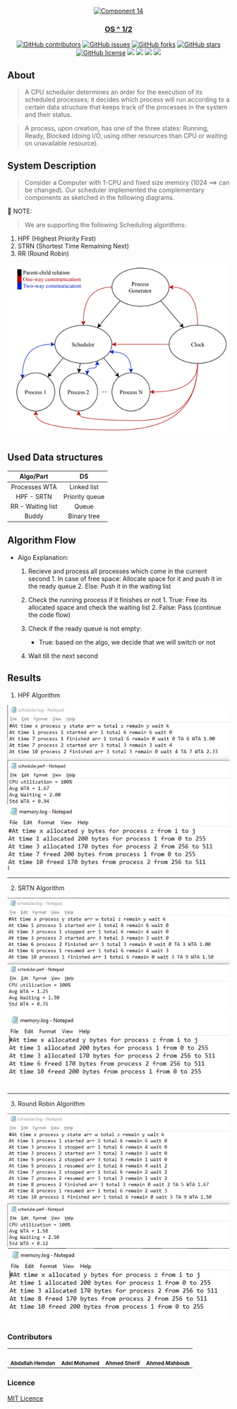 <div align="center">
<a href="https://github.com/AbdallahHemdan/Sqrt_OS" rel="noopener">
  
  ![Component 14](https://user-images.githubusercontent.com/40190772/104843823-48f18c00-58d5-11eb-946f-510a76db56b3.png)

</div>

<h3 align="center">OS ^ 1/2</h3>

<div align="center">
  
  [![GitHub contributors](https://img.shields.io/github/contributors/AdelRizq/mini-OS)](https://github.com/AdelRizq/mini-OS/contributors)
  [![GitHub issues](https://img.shields.io/github/issues/AdelRizq/mini-OS)](https://github.com/AdelRizq/mini-OS/issues)
  [![GitHub forks](https://img.shields.io/github/forks/AdelRizq/mini-OS)](https://github.com/AdelRizq/mini-OS/network)
  [![GitHub stars](https://img.shields.io/github/stars/AdelRizq/mini-OS)](https://github.com/AdelRizq/mini-OS/stargazers)
  [![GitHub license](https://img.shields.io/github/license/AdelRizq/mini-OS)](https://github.com/AdelRizq/mini-OS/blob/master/LICENSE)
  <img src="https://img.shields.io/github/languages/count/AdelRizq/mini-OS" />
  <img src="https://img.shields.io/github/languages/top/AdelRizq/mini-OS" />
  <img src="https://img.shields.io/github/languages/code-size/AdelRizq/mini-OS" />
  <img src="https://img.shields.io/github/issues-pr-raw/AdelRizq/mini-OS" />

</div>

## About
> A CPU scheduler determines an order for the execution of its scheduled processes; it
> decides which process will run according to a certain data structure that keeps track
> of the processes in the system and their status.

> A process, upon creation, has one of the three states: Running, Ready, Blocked (doing
> I/O, using other resources than CPU or waiting on unavailable resource).

## System Description

> Consider a Computer with 1-CPU and fixed size memory (1024 ==> can be changed).
> Our scheduler implemented the complementary components as sketched in the following diagrams.

📌 NOTE:

> We are supporting the following Scheduling algorithms:

1. HPF (Highest Priority First)
2. STRN (Shortest Time Remaining Next)
3. RR (Round Robin)

<div align='center'><img src="assets/diagram.png"></div>

## Used Data structures

|     Algo/Part     |       DS       |
|:-----------------:|:--------------:|
|   Processes WTA   |  Linked list   |
|    HPF - SRTN     | Priority queue |
| RR - Waiting list |     Queue      |
|       Buddy       |  Binary tree   |

## Algorithm Flow

- Algo Explanation:
    1. Recieve and process all processes which come in the current second
      1. In case of free space: Allocate space for it and push it in the ready queue
      2. Else: Push it in the waiting list

    2. Check the running process if it finishes or not
      1. True: Free its allocated space and check the waiting list
      2. False: Pass (continue the code flow)
    3. Check if the ready queue is not empty:
       - True: based on the algo, we decide that we will switch or not
    4. Wait till the next second


## Results
1. HPF Algorithm

<div align='center'><img src="assets/HPF_result_P1.png"></div>
<div align='center'><img src="assets/HPF_result_P2.png"></div>
  
<hr />

2. SRTN Algorithm

<div align='center'><img src="assets/SRTN_result_P1.png"></div>
<div align='center'><img src="assets/SRTN_result_P2.png"></div>

<hr />

3. Round Robin Algorithm

<div align='center'><img src="assets/RR_result_P1.png"></div>
<div align='center'><img src="assets/RR_result_P2.png"></div>
        
### Contributors
<table>
  <tr>
    <td align="center"><a href="https://github.com/AbdallahHemdan"><img src="https://avatars1.githubusercontent.com/u/40190772?s=460&v=4" width="150px;" alt=""/><br /><sub><b>Abdallah Hemdan</b></sub></a><br /></td>
     <td align="center"><a href="https://github.com/AdelRizq"><img src="https://avatars2.githubusercontent.com/u/40351413?s=460&v=4" width="150px;" alt=""/><br /><sub><b>Adel Mohamed</b></sub></a><br /></td>
     <td align="center"><a href="https://github.com/ahmedsherif304"><img src="https://avatars1.githubusercontent.com/u/40776441?s=460&u=9939dbf6811189204bef5360d51cccfc9765d2a7&v=4" width="150px;" alt=""/><br /><sub><b>Ahmed Sherif</b></sub></a><br /></td>
     <td align="center"><a href="https://github.com/Mahboub99"><img src="https://avatars3.githubusercontent.com/u/43186742?s=460&v=4" width="150px;" alt=""/><br /><sub><b>Ahmed Mahboub</b></sub></a><br /></td>
  </tr>
 </table>

### Licence
[MIT Licence](https://github.com/AbdallahHemdan/Sqrt_OS/blob/main/LICENSE)
